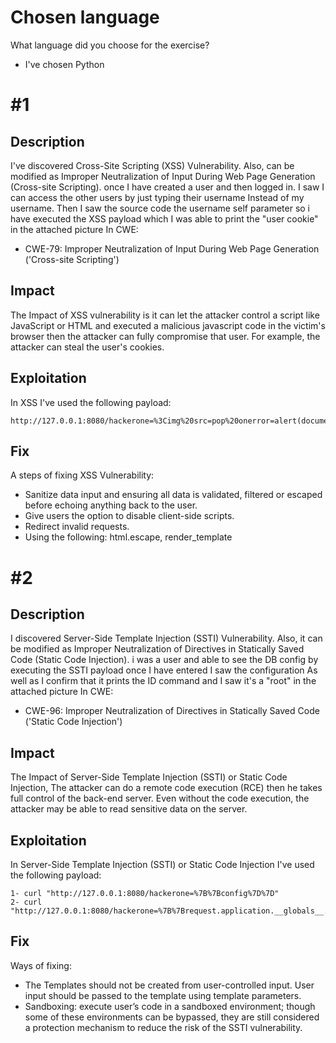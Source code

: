 # Chosen language

What language did you choose for the exercise?

- I've chosen Python

# \#1

## Description

I've discovered Cross-Site Scripting (XSS) Vulnerability. Also, can be modified as Improper Neutralization of Input During Web Page Generation (Cross-site Scripting).
once I have created a user and then logged in. I saw I can access the other users by just typing their username Instead of my username.
Then I saw the source code the username self parameter so i have executed the XSS payload which I was able to print the "user cookie" in the attached picture
In CWE:
- CWE-79: Improper Neutralization of Input During Web Page Generation ('Cross-site Scripting')


## Impact

The Impact of XSS vulnerability is it can let the attacker control a script like JavaScript or HTML and executed a malicious javascript code
in the victim's browser then the attacker can fully compromise that user. For example, the attacker can steal the user's cookies.

## Exploitation

In XSS I've used the following payload:

```
http://127.0.0.1:8080/hackerone=%3Cimg%20src=pop%20onerror=alert(document.cookie)%3E
```

## Fix

A steps of fixing XSS Vulnerability:
- Sanitize data input and ensuring all data is validated, filtered or escaped before echoing anything back to the user.
- Give users the option to disable client-side scripts.
- Redirect invalid requests.
- Using the following: html.escape, render_template

# \#2


## Description

I discovered Server-Side Template Injection (SSTI) Vulnerability. Also, it can be modified as Improper Neutralization of Directives in Statically Saved Code (Static Code Injection).
i was a user and able to see the DB config by executing the SSTI payload once I have entered I saw the configuration
As well as I confirm that it prints the ID command and I saw it's a "root" in the attached picture
In CWE:
- CWE-96: Improper Neutralization of Directives in Statically Saved Code ('Static Code Injection')

## Impact

The Impact of Server-Side Template Injection (SSTI) or Static Code Injection, The attacker can do a remote code execution (RCE) then he takes full control of the back-end server.
Even without the code execution, the attacker may be able to read sensitive data on the server.

## Exploitation

In Server-Side Template Injection (SSTI) or Static Code Injection I've used the following payload:

```
1- curl "http://127.0.0.1:8080/hackerone=%7B%7Bconfig%7D%7D"
2- curl "http://127.0.0.1:8080/hackerone=%7B%7Brequest.application.__globals__.__builtins__.__import__('os').popen('id').read()%7D%7D"
```

## Fix

Ways of fixing:

- The Templates should not be created from user-controlled input. User input should be passed to the template using template parameters.
- Sandboxing: execute user’s code in a sandboxed environment; though some of these environments can be bypassed, they are still considered a protection mechanism to reduce the risk of the SSTI vulnerability.
